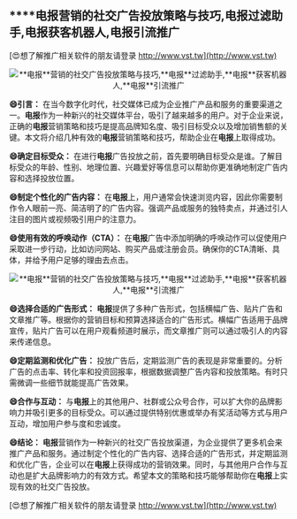 ## ****电报**营销的社交广告投放策略与技巧,**电报**过滤助手,**电报**获客机器人,**电报**引流推广**

[😍想了解推广相关软件的朋友请登录 http://www.vst.tw](http://www.vst.tw)

 <center><img src="https://vst.tw/MP4/tuiguang/png/5.png" alt="**电报**营销的社交广告投放策略与技巧,**电报**过滤助手,**电报**获客机器人,**电报**引流推广"></center>

**😄引言：**
在当今数字化时代，社交媒体已成为企业推广产品和服务的重要渠道之一。**电报**作为一种新兴的社交媒体平台，吸引了越来越多的用户。对于企业来说，正确的**电报**营销策略和技巧是提高品牌知名度、吸引目标受众以及增加销售额的关键。本文将介绍几种有效的**电报**营销策略和技巧，帮助企业在**电报**上取得成功。

**😄确定目标受众：**
在进行**电报**广告投放之前，首先要明确目标受众是谁。了解目标受众的年龄、性别、地理位置、兴趣爱好等信息可以帮助你更准确地制定广告内容和选择投放位置。

**😄制定个性化的广告内容：**
在**电报**上，用户通常会快速浏览内容，因此你需要制作令人眼前一亮、简洁明了的广告内容。强调产品或服务的独特卖点，并通过引人注目的图片或视频吸引用户的注意力。

**😄使用有效的呼唤动作（CTA）：**
在**电报**广告中添加明确的呼唤动作可以促使用户采取进一步行动，比如访问网站、购买产品或注册会员。确保你的CTA清晰、具体，并给予用户足够的理由去点击。

 <center><img src="https://vst.tw/MP4/tuiguang/png/2.png" alt="**电报**营销的社交广告投放策略与技巧,**电报**过滤助手,**电报**获客机器人,**电报**引流推广"></center>

**😄选择合适的广告形式：**
**电报**提供了多种广告形式，包括横幅广告、贴片广告和文章推广等。根据你的营销目标和预算选择适合的广告形式。横幅广告适用于品牌宣传，贴片广告可以在用户观看频道时展示，而文章推广则可以通过吸引人的内容来传递信息。

**😄定期监测和优化广告：**
投放广告后，定期监测广告的表现是非常重要的。分析广告的点击率、转化率和投资回报率，根据数据调整广告内容和投放策略。有时只需微调一些细节就能提高广告效果。

**😄合作与互动：**
与**电报**上的其他用户、社群或公众号合作，可以扩大你的品牌影响力并吸引更多的目标受众。可以通过提供特别优惠或举办有奖活动等方式与用户互动，增加用户参与度和忠诚度。

**😄结论：**
**电报**营销作为一种新兴的社交广告投放渠道，为企业提供了更多机会来推广产品和服务。通过制定个性化的广告内容、选择合适的广告形式，并定期监测和优化广告，企业可以在**电报**上获得成功的营销效果。同时，与其他用户合作与互动也是扩大品牌影响力的有效方式。希望本文的策略和技巧能够帮助你在**电报**上实现有效的社交广告投放。

[😍想了解推广相关软件的朋友请登录 http://www.vst.tw](http://www.vst.tw)



